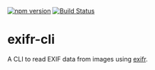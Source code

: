 [![npm version](https://badge.fury.io/js/@lesjoursfr%2Fexifr-cli.svg)](https://badge.fury.io/js/@lesjoursfr%2Fexifr-cli)
[![Build Status](https://travis-ci.org/lesjoursfr/exifr-cli.svg?branch=stable)](https://travis-ci.org/lesjoursfr/exifr-cli)

# exifr-cli

A CLI to read EXIF data from images using [exifr](https://www.npmjs.com/package/exifr).
